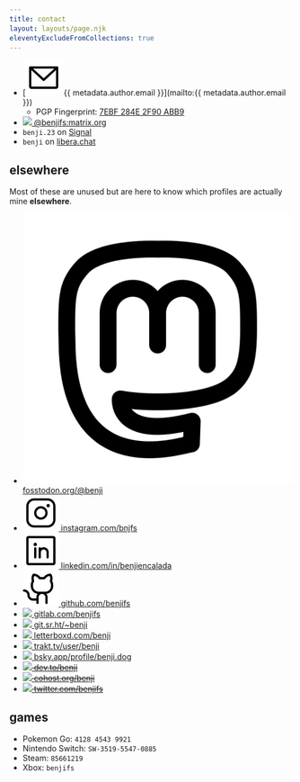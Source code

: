 ```yaml
---
title: contact
layout: layouts/page.njk
eleventyExcludeFromCollections: true
---
```


- [<img class="svg sm" src="/assets/phosphor/envelope-simple.svg" alt="email" /> {{ metadata.author.email }}](mailto:{{ metadata.author.email }})
	- PGP Fingerprint: [7EBF 284E 2F90 ABB9](/pub.asc)
- [<img class="svg sm" src="/assets/phosphor/globe.svg" /> @benjifs:matrix.org](https://matrix.to/#/@benjifs:matrix.org)
- `benji.23` on [Signal](https://signal.org)
- `benji` on [libera.chat](https://libera.chat)

## elsewhere
Most of these are unused but are here to know which profiles are actually mine **elsewhere**.

- [<img class="svg sm" src="/assets/phosphor/mastodon.svg" alt="mastodon" /> fosstodon.org/@benji](https://fosstodon.org/@benji)
- [<img class="svg sm" src="/assets/phosphor/instagram-logo.svg" alt="instagram" /> instagram.com/bnjfs](https://instagram.com/bnjfs)
- [<img class="svg sm" src="/assets/phosphor/linkedin-logo.svg" alt="linkedin" /> linkedin.com/in/benjiencalada](https://linkedin.com/in/benjiencalada)
- [<img class="svg sm" src="/assets/phosphor/github-logo.svg" /> github.com/benjifs</a>](https://github.com/benjifs)
- [<img class="svg sm" src="/assets/phosphor/gitlab-logo-simple.svg" /> gitlab.com/benjifs</a>](https://gitlab.com/benjifs)
- [<img class="svg sm" src="/assets/phosphor/circle.svg" /> git.sr.ht/~benji](https://git.sr.ht/~benji)
- [<img class="svg sm" src="/assets/phosphor/globe.svg" /> letterboxd.com/benji](https://letterboxd.com/benji)
- [<img class="svg sm" src="/assets/phosphor/globe.svg" /> trakt.tv/user/benji](https://trakt.tv/user/benji)
- [<img class="svg sm" src="/assets/phosphor/globe.svg" /> bsky.app/profile/benji.dog](https://bsky.app/profile/benji.dog)
- ~~[<img class="svg sm" src="/assets/phosphor/globe.svg" /> dev.to/benji](https://dev.to/benji)~~
- ~~[<img class="svg sm" src="/assets/phosphor/globe.svg" /> cohost.org/benji](https://cohost.org/benji)~~
- ~~[<img class="svg sm" src="/assets/phosphor/globe.svg" /> twitter.com/benjifs](https://twitter.com/benjifs)~~

## games
- Pokemon Go: `4128 4543 9921`
- Nintendo Switch: `SW-3519-5547-0885`
- Steam: `85661219`
- Xbox: `benjifs`
